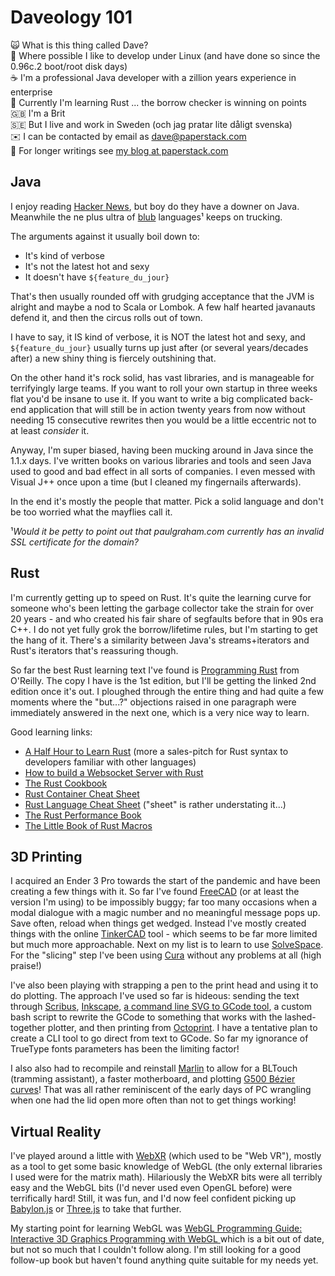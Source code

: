 # Daveology 101

🙀️ What is this thing called Dave?\
🐧️ Where possible I like to develop under Linux (and have done so since the 0.96c.2 boot/root disk days)\
☕️ I'm a professional Java developer with a zillion years experience in enterprise\
🦀️ Currently I'm learning Rust ... the borrow checker is winning on points\
🇬🇧️ I'm a Brit\
🇸🇪️ But I live and work in Sweden (och jag pratar lite dåligt svenska)\
✉️ I can be contacted by email as dave@paperstack.com\
📜️ For longer writings see [my blog at paperstack.com](https://paperstack.com/)

## Java

I enjoy reading [Hacker News](https://news.ycombinator.com), but boy do they have a downer on Java. Meanwhile the ne plus ultra of [blub](http://www.paulgraham.com/avg.html) languages¹ keeps on trucking.

The arguments against it usually boil down to:

  * It's kind of verbose
  * It's not the latest hot and sexy
  * It doesn't have `${feature_du_jour}`

That's then usually rounded off with grudging acceptance that the JVM is alright and maybe a nod to Scala or Lombok. A few half hearted javanauts defend it, and then the circus rolls out of town.

I have to say, it IS kind of verbose, it is NOT the latest hot and sexy, and `${feature_du_jour}` usually turns up just after (or several years/decades after) a new shiny thing is fiercely outshining that.

On the other hand it's rock solid, has vast libraries, and is manageable for terrifyingly large teams. If you want to roll your own startup in three weeks flat you'd be insane to use it. If you want to write a big complicated back-end application that will still be in action twenty years from now without needing 15 consecutive rewrites then you would be a little eccentric not to at least *consider* it.

Anyway, I'm super biased, having been mucking around in Java since the 1.1.x days. I've written books on various libraries and tools and seen Java used to good and bad effect in all sorts of companies. I even messed with Visual J++ once upon a time (but I cleaned my fingernails afterwards).

In the end it's mostly the people that matter. Pick a solid language and don't be too worried what the mayflies call it.

¹*Would it be petty to point out that paulgraham.com currently has an invalid SSL certificate for the domain?*

## Rust

I'm currently getting up to speed on Rust. It's quite the learning curve for someone who's been letting the garbage collector take the strain for over 20 years - and who created his fair share of segfaults before that in 90s era C++. I do not yet fully grok the borrow/lifetime rules, but I'm starting to get the hang of it. There's a similarity between Java's streams+iterators and Rust's iterators that's reassuring though.

So far the best Rust learning text I've found is [Programming Rust](https://www.oreilly.com/library/view/programming-rust-2nd/9781492052586/) from O'Reilly. The copy I have is the 1st edition, but I'll be getting the linked 2nd edition once it's out. I ploughed through the entire thing and had quite a few moments where the "but...?" objections raised in one paragraph were immediately answered in the next one, which is a very nice way to learn.

Good learning links:

  * [A Half Hour to Learn Rust](https://fasterthanli.me/articles/a-half-hour-to-learn-rust) (more a sales-pitch for Rust syntax to developers familiar with other languages)
  * [How to build a Websocket Server with Rust](https://blog.logrocket.com/how-to-build-a-websocket-server-with-rust/)
  * [The Rust Cookbook](https://rust-lang-nursery.github.io/rust-cookbook/about.html)
  * [Rust Container Cheat Sheet](https://docs.google.com/presentation/d/1q-c7UAyrUlM-eZyTo1pd8SZ0qwA_wYxmPZVOQkoDmH4/edit#slide=id.p)
  * [Rust Language Cheat Sheet](https://cheats.rs/) ("sheet" is rather understating it...)
  * [The Rust Performance Book](https://nnethercote.github.io/perf-book/title-page.html)
  * [The Little Book of Rust Macros](https://veykril.github.io/tlborm/introduction.html)

## 3D Printing

I acquired an Ender 3 Pro towards the start of the pandemic and have been creating a few things with it. So far I've found [FreeCAD](https://www.freecadweb.org/) (or at least the version I'm using) to be impossibly buggy; far too many occasions when a modal dialogue with a magic number and no meaningful message pops up. Save often, reload when things get wedged. Instead I've mostly created things with the online [TinkerCAD](https://www.tinkercad.com/) tool - which seems to be far more limited but much more approachable. Next on my list is to learn to use [SolveSpace](https://solvespace.com/index.pl). For the "slicing" step I've been using [Cura](https://ultimaker.com/software/ultimaker-cura) without any problems at all (high praise!)

I've also been playing with strapping a pen to the print head and using it to do plotting. The approach I've used so far is hideous: sending the text through [Scribus](https://www.scribus.net/), [Inkscape](https://inkscape.org/), [a command line SVG to GCode tool](https://github.com/sameer/svg2gcode), a custom bash script to rewrite the GCode to something that works with the lashed-together plotter, and then printing from [Octoprint](https://octoprint.org/). I have a tentative plan to create a CLI tool to go direct from text to GCode. So far my ignorance of TrueType fonts parameters has been the limiting factor!

I also also had to recompile and reinstall [Marlin](https://marlinfw.org/) to allow for a BLTouch (tramming assistant), a faster motherboard, and plotting [G500 Bézier curves](https://marlinfw.org/docs/gcode/G005.html)! That was all rather reminiscent of the early days of PC wrangling when one had the lid open more often than not to get things working!

## Virtual Reality

I've played around a little with [WebXR](https://immersiveweb.dev/) (which used to be "Web VR"), mostly as a tool to get some basic knowledge of WebGL (the only external libraries I used were for the matrix math). Hilariously the WebXR bits were all terribly easy and the WebGL bits (I'd never used even OpenGL before) were terrifically hard! Still, it was fun, and I'd now feel confident picking up [Babylon.js](https://www.babylonjs.com/) or [Three.js](https://threejs.org/) to take that further.

My starting point for learning WebGL was [WebGL Programming Guide: Interactive 3D Graphics Programming with WebGL ](https://www.goodreads.com/en/book/show/16269927-webgl-programming-guide) which is a bit out of date, but not so much that I couldn't follow along. I'm still looking for a good follow-up book but haven't found anything quite suitable for my needs yet.
	
